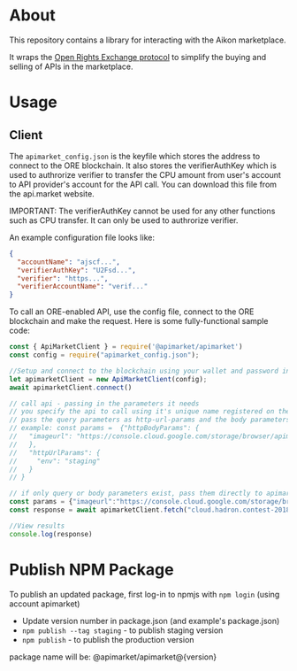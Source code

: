 # About

This repository contains a library for interacting with the Aikon marketplace.

It wraps the [Open Rights Exchange protocol](https://github.com/api-market/ore-protocol) to simplify the buying and selling of APIs in the marketplace.

# Usage

## Client

The `apimarket_config.json` is the keyfile which stores the address to connect to the ORE blockchain. It also stores the verifierAuthKey which is used to authrorize verifier to transfer the CPU amount from user's account to API provider's account for the API call. You can download this file from the api.market website.

IMPORTANT: The verifierAuthKey cannot be used for any other functions such as CPU transfer. It can only be used to authrorize verifier. 

An example configuration file looks like:
```json
{
  "accountName": "ajscf...",
  "verifierAuthKey": "U2Fsd...",
  "verifier": "https...",
  "verifierAccountName": "verif..."
}
```

To call an ORE-enabled API, use the config file, connect to the ORE blockchain and make the request. Here is some fully-functional sample code:

```javascript
const { ApiMarketClient } = require('@apimarket/apimarket')
const config = require("apimarket_config.json");

//Setup and connect to the blockchain using your wallet and password in the config
let apimarketClient = new ApiMarketClient(config);
await apimarketClient.connect()

// call api - passing in the parameters it needs
// you specify the api to call using it's unique name registered on the ORE blockchain
// pass the query parameters as http-url-params and the body parameters as http-body-params if both query and body parameters // exist. Otherwise just pass the parameters to the apimarketClient.fetch directly.
// example: const params =  {"httpBodyParams": {
//   "imageurl": "https://console.cloud.google.com/storage/browser/apimarket-contest-2018-07-1-coffee/10465_full_jpg.jpg"
//   },
//   "httpUrlParams": {
//     "env": "staging"
//   }
// }

// if only query or body parameters exist, pass them directly to apimarketClient.fetch
const params = {"imageurl":"https://console.cloud.google.com/storage/browser/apimarket-contest-2018-07-1-coffee/10465_full_jpg.jpg"}
const response = await apimarketClient.fetch("cloud.hadron.contest-2018-07", params)

//View results
console.log(response)

```

# Publish NPM Package

To publish an updated package, first log-in to npmjs with `npm login` (using account apimarket)

- Update version number in package.json (and example's package.json)
- `npm publish --tag staging` - to publish staging version
- `npm publish` - to publish the production version

package name will be: @apimarket/apimarket@{version}
